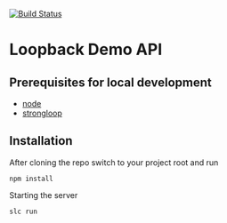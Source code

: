 [![Build Status](https://travis-ci.org/flocko/slc-demo.svg?branch=master)](https://travis-ci.org/flocko/slc-demo)
# Loopback Demo API

## Prerequisites for local development
* [node](https://nodejs.org/en/)
* [strongloop](https://strongloop.com/get-started/)

## Installation
After cloning the repo switch to your project root and run

    npm install

Starting the server

    slc run

